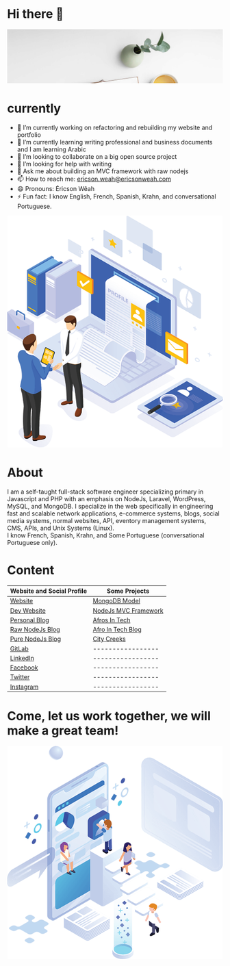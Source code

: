 # Hi there 👋



<p align="center">
  <img src="images/welcome.svg" alt="Sublime's custom image" oncontextmenu="return false;"/>
</p>

# currently 

- 🔭 I’m currently working on refactoring and rebuilding my website and portfolio
- 🌱 I’m currently learning writing professional and business documents and I am learning Arabic
- 👯 I’m looking to collaborate on a big open source project
- 🤔 I’m looking for help with writing
- 💬 Ask me about building an MVC framework with raw nodejs
- 📫 How to reach me: ericson.weah@ericsonweah.com
- 😄 Pronouns: Éricson Wêah
- ⚡ Fun fact: I know English, French, Spanish, Krahn, and conversational Portuguese.



<p align="center">
  <img src="images/me.png" alt="Sublime's custom image" oncontextmenu="return false;"/>
</p>

# About
I am a self-taught full-stack software engineer specializing primary in Javascript and PHP with an emphasis on NodeJs, Laravel, WordPress, MySQL, and MongoDB. I specialize in the web specifically in engineering fast and scalable network applications, e-commerce systems, blogs, social media systems, normal websites, API, eventory management systems, CMS, APIs, and Unix Systems (Linux). <br />
I know French, Spanish, Krahn, and Some Portuguese (conversational Portuguese only). <br />

# Content
<!-- Makes a bullet point list -->

Website and Social Profile | Some Projects |
--- | --- | 
[Website](http://www.ericsonweah.com) | [MongoDB Model](https://www.mongodbmodel.com) |
[Dev Website](https://www.ericsonweah.dev)| [NodeJs MVC Framework](https://www.ongojs.com) |
[Personal Blog](https://www.ericsonsweah.com) | [Afros In Tech](https://www.afrosintech.com) |
[Raw NodeJs Blog](https://www.rawnodejs.com) | [Afro In Tech Blog](https://www.afrosintech.org) |
[Pure NodeJs Blog](https://www.purenodejs.com) | [City Creeks](https://www.citycreaks.com) |
[GitLab](https://gitlab.com/ericsonweah)   | ----------------- |
[LinkedIn](https://www.linkedin.com/in/ericson-weah-b03600210/) | ----------------- |
[Facebook](https://www.facebook.com/Eric.S.Weah) | ----------------- |
[Twitter](https://twitter.com/EricsonWeah1)| ----------------- |
[Instagram](https://www.instagram.com/ericsonweah/) | ----------------- |


# Come, let us work together, we will make a great team!

<p align="center">
  <img src="images/come-in-please.png" alt="Sublime's custom image" oncontextmenu="return false;"/>
</p>




   
 



